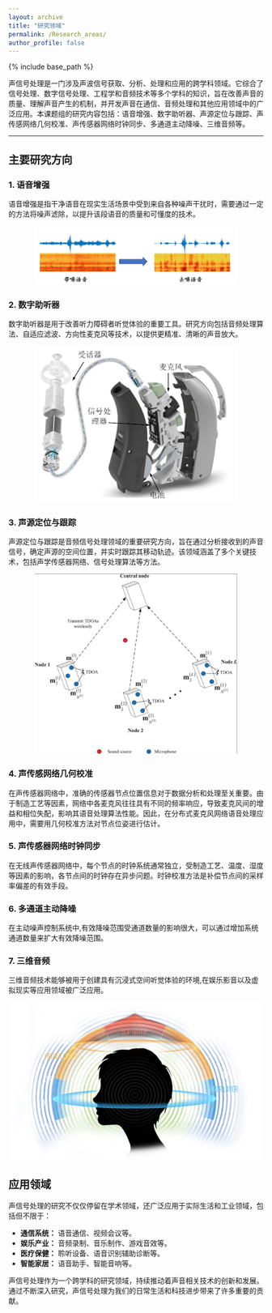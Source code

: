 ```yaml
---
layout: archive
title: "研究领域"
permalink: /Research_areas/
author_profile: false
---
```




{% include base_path %}



声信号处理是一门涉及声波信号获取、分析、处理和应用的跨学科领域。它综合了信号处理、数字信号处理、工程学和音频技术等多个学科的知识，旨在改善声音的质量、理解声音产生的机制，并开发声音在通信、音频处理和其他应用领域中的广泛应用。本课题组的研究内容包括：语音增强、数字助听器、声源定位与跟踪、声传感网络几何校准、声传感器网络时钟同步、多通道主动降噪、三维音频等。

---

## 主要研究方向

### 1. **语音增强**

语音增强是指干净语音在现实生活场景中受到来自各种噪声干扰时，需要通过一定的方法将噪声滤除，以提升该段语音的质量和可懂度的技术。
<p align="center">
    <img src="/images/语音增强.png" alt="语音增强"  width="400">
</p>

### 2. **数字助听器**

数字助听器是用于改善听力障碍者听觉体验的重要工具。研究方向包括音频处理算法、自适应滤波、方向性麦克风等技术，以提供更精准、清晰的声音放大。

<p align="center">
    <img src="/images/助听器.jpg" alt="助听器" width="400">
</p>

### 3. **声源定位与跟踪**

声源定位与跟踪是音频信号处理领域的重要研究方向，旨在通过分析接收到的声音信号，确定声源的空间位置，并实时跟踪其移动轨迹。该领域涵盖了多个关键技术，包括声学传感器网络、信号处理算法等方法。

<p align="center">
    <img src="/images/声源定位.png" alt="声源定位" width="400">
</p>

### 4. **声传感网络几何校准**

在声传感器网络中，准确的传感器节点位置信息对于数据分析和处理至关重要。由于制造工艺等因素，网络中各麦克风往往具有不同的频率响应，导致麦克风间的增益和相位失配，影响其语音处理算法性能。因此，在分布式麦克风网络语音处理应用中，需要用几何校准方法对节点位姿进行估计。

### 5. **声传感器网络时钟同步**

在无线声传感器网络中，每个节点的时钟系统通常独立，受制造工艺、温度、湿度等因素的影响，各节点间的时钟存在异步问题。时钟校准方法是补偿节点间的采样率偏差的有效手段。

### 6. **多通道主动降噪**

在主动噪声控制系统中,有效降噪范围受通道数量的影响很大，可以通过增加系统通道数量来扩大有效降噪范围。


### 7. **三维音频**

三维音频技术能够被用于创建具有沉浸式空间听觉体验的环境,在娱乐影音以及虚拟现实等应用领域被广泛应用。

<p align="center">
    <img src="/images/三维音频.jpg" alt="三维音频"  width="500">
</p>


## 应用领域

声信号处理的研究不仅仅停留在学术领域，还广泛应用于实际生活和工业领域，包括但不限于：

- **通信系统：** 语音通信、视频会议等。
- **娱乐产业：** 音频录制、音乐制作、游戏音效等。
- **医疗保健：** 聆听设备、语音识别辅助诊断等。
- **智能家居：** 语音助手、智能音响等。

声信号处理作为一个跨学科的研究领域，持续推动着声音相关技术的创新和发展。通过不断深入研究，声信号处理为我们的日常生活和科技进步带来了许多重要的贡献。
